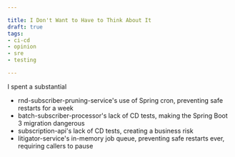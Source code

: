 ```yaml
---

title: I Don't Want to Have to Think About It
draft: true
tags:
- ci-cd
- opinion
- sre
- testing

---
```


I spent a substantial 

- rnd-subscriber-pruning-service's use of Spring cron, preventing safe restarts for a week
- batch-subscriber-processor's lack of CD tests, making the Spring Boot 3 migration dangerous
- subscription-api's lack of CD tests, creating a business risk
- litigator-service's in-memory job queue, preventing safe restarts ever, requiring callers to pause
<!--stackedit_data:
eyJoaXN0b3J5IjpbLTE2MzEzNjU2NzNdfQ==
-->